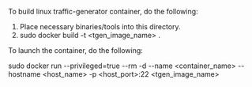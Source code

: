 To build linux traffic-generator container, do the following:

1. Place necessary binaries/tools into this directory. 
2. sudo docker build -t <tgen_image_name> .

To launch the container, do the following:

sudo docker run --privileged=true --rm -d --name <container_name> --hostname <host_name> -p <host_port>:22 <tgen_image_name> 
